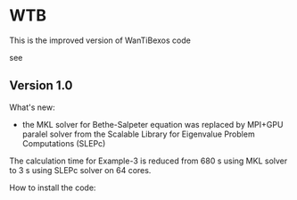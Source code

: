 # WTB

This is the improved version of WanTiBexos code

see

## Version 1.0
What's new:

- the MKL solver for Bethe-Salpeter equation was replaced by MPI+GPU paralel solver from the Scalable Library for Eigenvalue Problem Computations (SLEPc)

The calculation time for Example-3 is reduced from 680 s using MKL solver to 3 s using SLEPc solver on 64 cores.

How to install the code:

  
